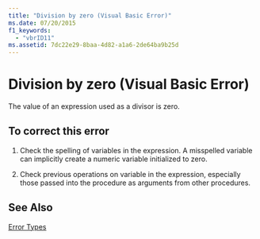 ```yaml
---
title: "Division by zero (Visual Basic Error)"
ms.date: 07/20/2015
f1_keywords: 
  - "vbrID11"
ms.assetid: 7dc22e29-8baa-4d82-a1a6-2de64ba9b25d
---
```

# Division by zero (Visual Basic Error)
The value of an expression used as a divisor is zero.  
  
## To correct this error  
  
1.  Check the spelling of variables in the expression. A misspelled variable can implicitly create a numeric variable initialized to zero.  
  
2.  Check previous operations on variable in the expression, especially those passed into the procedure as arguments from other procedures.  
  
## See Also  
 [Error Types](../../visual-basic/programming-guide/language-features/error-types.md)

